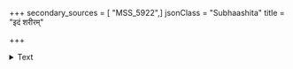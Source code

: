 +++
secondary_sources = [ "MSS_5922",]
jsonClass = "Subhaashita"
title = "इदं शरीरम्"

+++

<details><summary>Text</summary>

इदं शरीरं पुरुषस्य मोहजं यथा पृथग् भौतिकमीयते गृहम्।  
यथौदकैः पार्थिवतैजसैर्जनः कालेन जातो विकृतो विनश्यति॥
</details>
